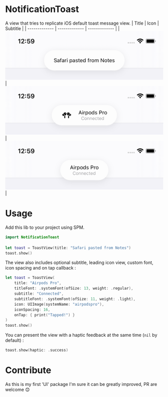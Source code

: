 
# NotificationToast

A view that tries to replicate iOS default toast message view.
| Title  | Icon | Subtitle |
| ------------- | ------------- | ------------- |
| ![Title](./Screenshots/title.png)  | ![Icon](./Screenshots/icon.png) | ![Subtitle](./Screenshots/subtitle.png) |

# Usage
Add this lib to your project using SPM.
```swift
import NotificationToast

let toast = ToastView(title: "Safari pasted from Notes")
toast.show()
```
The view also includes optional subtitle, leading icon view, custom font, icon spacing and on tap callback :
```swift
let toast = ToastView(
    title: "Airpods Pro",
    titleFont: .systemFont(ofSize: 13, weight: .regular),
    subtitle: "Connected",
    subtitleFont: .systemFont(ofSize: 11, weight: .light),
    icon: UIImage(systemName: "airpodspro"),
    iconSpacing: 16,
    onTap: { print("Tapped!") }
)
toast.show()
```
You can present the view with a haptic feedback at the same time (`nil` by default) :
```swift
toast.show(haptic: .success)
```

# Contribute
As this is my first 'UI' package I'm sure it can be greatly improved, PR are welcome 😊

